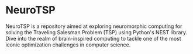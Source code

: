 # NeuroTSP
NeuroTSP is a repository aimed at exploring neuromorphic computing for solving the Traveling Salesman Problem (TSP) using Python's NEST library. Dive into the realm of brain-inspired computing to tackle one of the most iconic optimization challenges in computer science.

